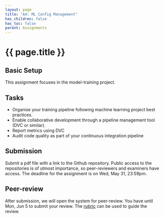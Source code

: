 ```yaml
---
layout: page
title: "A4: ML Config Management"
has_children: false
has_toc: false
parent: Assignments
---
```


# {{ page.title }}


## Basic Setup

This assignment focuses in the model-training project.

## Tasks

- Organise your training pipeline following machine learning project best practices.
- Enable collaborative development through a pipeline management tool (DVC or similar).
- Report metrics using DVC
- Audit code quality as part of your continuous integration pipeline

## Submission

Submit a pdf file with a link to the Github repository.
Public access to the repositories is of utmost importance, so peer-reviewers and examiners have access.
The deadline for the assignment is on Wed, May 31, 23:59pm.


## Peer-review

After submission, we will open the system for peer-review.
You have until Mon, Jun 5 to submit your review. The [rubric](../../assessment/a4-rubric-ml-config) can be used to guide the review.

<!--
Rubric 

 -->